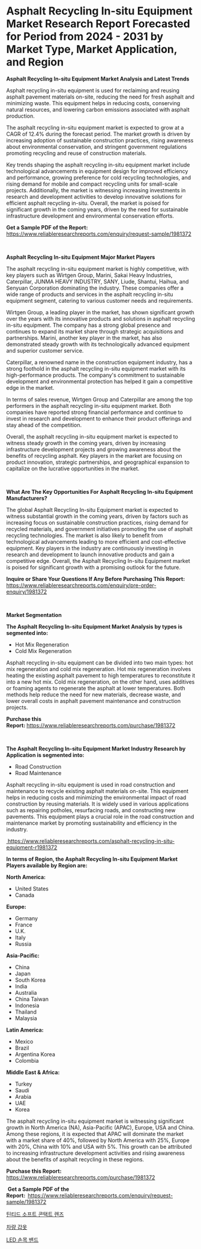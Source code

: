 <p><h1>Asphalt Recycling In-situ Equipment Market Research Report Forecasted for Period from 2024 -  2031 by Market Type, Market Application, and Region</h1></p><p><strong>Asphalt Recycling In-situ Equipment Market Analysis and Latest Trends</strong></p>
<p><p>Asphalt recycling in-situ equipment is used for reclaiming and reusing asphalt pavement materials on-site, reducing the need for fresh asphalt and minimizing waste. This equipment helps in reducing costs, conserving natural resources, and lowering carbon emissions associated with asphalt production.</p><p>The asphalt recycling in-situ equipment market is expected to grow at a CAGR of 12.4% during the forecast period. The market growth is driven by increasing adoption of sustainable construction practices, rising awareness about environmental conservation, and stringent government regulations promoting recycling and reuse of construction materials. </p><p>Key trends shaping the asphalt recycling in-situ equipment market include technological advancements in equipment design for improved efficiency and performance, growing preference for cold recycling technologies, and rising demand for mobile and compact recycling units for small-scale projects. Additionally, the market is witnessing increasing investments in research and development activities to develop innovative solutions for efficient asphalt recycling in-situ. Overall, the market is poised for significant growth in the coming years, driven by the need for sustainable infrastructure development and environmental conservation efforts.</p></p>
<p><strong>Get a Sample PDF of the Report:&nbsp;</strong> <a href="https://www.reliableresearchreports.com/enquiry/request-sample/1981372">https://www.reliableresearchreports.com/enquiry/request-sample/1981372</a></p>
<p>&nbsp;</p>
<p><strong>Asphalt Recycling In-situ Equipment Major Market Players</strong></p>
<p><p>The asphalt recycling in-situ equipment market is highly competitive, with key players such as Wirtgen Group, Marini, Sakai Heavy Industries, Caterpillar, JUNMA HEAVY INDUSTRY, SANY, Liude, Shantui, Haihua, and Senyuan Corporation dominating the industry. These companies offer a wide range of products and services in the asphalt recycling in-situ equipment segment, catering to various customer needs and requirements.</p><p>Wirtgen Group, a leading player in the market, has shown significant growth over the years with its innovative products and solutions in asphalt recycling in-situ equipment. The company has a strong global presence and continues to expand its market share through strategic acquisitions and partnerships. Marini, another key player in the market, has also demonstrated steady growth with its technologically advanced equipment and superior customer service.</p><p>Caterpillar, a renowned name in the construction equipment industry, has a strong foothold in the asphalt recycling in-situ equipment market with its high-performance products. The company's commitment to sustainable development and environmental protection has helped it gain a competitive edge in the market.</p><p>In terms of sales revenue, Wirtgen Group and Caterpillar are among the top performers in the asphalt recycling in-situ equipment market. Both companies have reported strong financial performance and continue to invest in research and development to enhance their product offerings and stay ahead of the competition.</p><p>Overall, the asphalt recycling in-situ equipment market is expected to witness steady growth in the coming years, driven by increasing infrastructure development projects and growing awareness about the benefits of recycling asphalt. Key players in the market are focusing on product innovation, strategic partnerships, and geographical expansion to capitalize on the lucrative opportunities in the market.</p></p>
<p>&nbsp;</p>
<p><strong>What Are The Key Opportunities For Asphalt Recycling In-situ Equipment Manufacturers?</strong></p>
<p><p>The global Asphalt Recycling In-situ Equipment market is expected to witness substantial growth in the coming years, driven by factors such as increasing focus on sustainable construction practices, rising demand for recycled materials, and government initiatives promoting the use of asphalt recycling technologies. The market is also likely to benefit from technological advancements leading to more efficient and cost-effective equipment. Key players in the industry are continuously investing in research and development to launch innovative products and gain a competitive edge. Overall, the Asphalt Recycling In-situ Equipment market is poised for significant growth with a promising outlook for the future.</p></p>
<p><strong>Inquire or Share Your Questions If Any Before Purchasing This Report:</strong> <a href="https://www.reliableresearchreports.com/enquiry/pre-order-enquiry/1981372">https://www.reliableresearchreports.com/enquiry/pre-order-enquiry/1981372</a></p>
<p>&nbsp;</p>
<p><strong>Market Segmentation</strong></p>
<p><strong>The Asphalt Recycling In-situ Equipment Market Analysis by types is segmented into:</strong></p>
<p><ul><li>Hot Mix Regeneration</li><li>Cold Mix Regeneration</li></ul></p>
<p><p>Asphalt recycling in-situ equipment can be divided into two main types: hot mix regeneration and cold mix regeneration. Hot mix regeneration involves heating the existing asphalt pavement to high temperatures to reconstitute it into a new hot mix. Cold mix regeneration, on the other hand, uses additives or foaming agents to regenerate the asphalt at lower temperatures. Both methods help reduce the need for new materials, decrease waste, and lower overall costs in asphalt pavement maintenance and construction projects.</p></p>
<p><strong>Purchase this Report:&nbsp;</strong><a href="https://www.reliableresearchreports.com/purchase/1981372">https://www.reliableresearchreports.com/purchase/1981372</a></p>
<p>&nbsp;</p>
<p><strong>The Asphalt Recycling In-situ Equipment Market Industry Research by Application is segmented into:</strong></p>
<p><ul><li>Road Construction</li><li>Road Maintenance</li></ul></p>
<p><p>Asphalt recycling in-situ equipment is used in road construction and maintenance to recycle existing asphalt materials on-site. This equipment helps in reducing costs and minimizing the environmental impact of road construction by reusing materials. It is widely used in various applications such as repairing potholes, resurfacing roads, and constructing new pavements. This equipment plays a crucial role in the road construction and maintenance market by promoting sustainability and efficiency in the industry.</p></p>
<p><a href="https://www.reliableresearchreports.com/asphalt-recycling-in-situ-equipment-r1981372">&nbsp;https://www.reliableresearchreports.com/asphalt-recycling-in-situ-equipment-r1981372</a></p>
<p><strong>In terms of Region, the Asphalt Recycling In-situ Equipment Market Players available by Region are:</strong></p>
<p>
    <p> <strong> North America: </strong>
        <ul>
            <li>United States</li>
            <li>Canada</li>
        </ul>
        </p> 
    <p> <strong> Europe: </strong>
        <ul>
            <li>Germany</li>
            <li>France</li>
            <li>U.K.</li>
            <li>Italy</li>
            <li>Russia</li>
        </ul>
        </p> 
    <p> <strong> Asia-Pacific: </strong>
        <ul>
            <li>China</li>
            <li>Japan</li>
            <li>South Korea</li>
            <li>India</li>
            <li>Australia</li>
            <li>China Taiwan</li>
            <li>Indonesia</li>
            <li>Thailand</li>
            <li>Malaysia</li>
        </ul>
        </p> 
    <p> <strong> Latin America: </strong>
        <ul>
            <li>Mexico</li>
            <li>Brazil</li>
            <li>Argentina Korea</li>
            <li>Colombia</li>
        </ul>
        </p> 
    <p> <strong> Middle East & Africa: </strong>
        <ul>
            <li>Turkey</li>
            <li>Saudi</li>
            <li>Arabia</li>
            <li>UAE</li>
            <li>Korea</li>
        </ul>
    </p>
    </p>
<p><p>The asphalt recycling in-situ equipment market is witnessing significant growth in North America (NA), Asia-Pacific (APAC), Europe, USA and China. Among these regions, it is expected that APAC will dominate the market with a market share of 40%, followed by North America with 25%, Europe with 20%, China with 10% and USA with 5%. This growth can be attributed to increasing infrastructure development activities and rising awareness about the benefits of asphalt recycling in these regions.</p></p>
<p><strong>Purchase this Report: </strong><a href="https://www.reliableresearchreports.com/purchase/1981372">https://www.reliableresearchreports.com/purchase/1981372</a></p>
<p>&nbsp;<strong>Get a Sample PDF of the Report:&nbsp;&nbsp;</strong><a href="https://www.reliableresearchreports.com/enquiry/request-sample/1981372">https://www.reliableresearchreports.com/enquiry/request-sample/1981372</a></p>
<p><strong></strong></p>
<p><p><a href="https://medium.com/@angelitahessel2022/%EC%95%BD%EA%B0%84-%EB%AC%BC%EB%93%A4%EC%9D%B8-%EC%86%8C%ED%94%84%ED%8A%B8-%EC%BD%98%ED%83%9D%ED%8A%B8-%EB%A0%8C%EC%A6%88-%EC%8B%9C%EC%9E%A5-%EC%9C%A0%ED%98%95-%EC%9D%91%EC%9A%A9-%EB%B0%8F-%EC%A7%80%EB%A6%AC%EC%97%90-%EB%8C%80%ED%95%9C-%ED%8F%AC%EA%B4%84%EC%A0%81-%ED%8F%89%EA%B0%80-0091901de9e1">틴티드 소프트 콘택트 렌즈</a></p><p><a href="https://github.com/lzrvbyqzftro57/Market-Research-Report-List-1/blob/main/882027941531.md">차량 갑옷</a></p><p><a href="https://medium.com/@fosterfahey1971/led-%ED%8C%94%EC%B0%8C-%EC%8B%9C%EC%9E%A5-%EA%B2%BD%EC%9F%81-%EB%B6%84%EC%84%9D-%EC%8B%9C%EC%9E%A5-%ED%8A%B8%EB%A0%8C%EB%93%9C-%EB%B0%8F-2031%EB%85%84%EA%B9%8C%EC%A7%80-%EC%98%88%EC%B8%A1-8a01b5baf3f3">LED 손목 밴드</a></p></p>